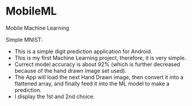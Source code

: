 # MobileML
Mobile Machine Learning

Simple MNIST:
  * This is a simple digit prediction application for Android.
  * This is my first Machine Learning project, therefore, it is very simple.
  * Currect model accuracy is about 92% (which is further decreased because of the hand drawn image set used).
  * The App will load the next Hand Drawn image, then convert it into a flattened array, and finally feed it into the ML model to make a prediction.
  * I display the 1st and 2nd choice.
